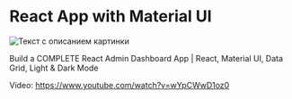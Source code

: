 # React App with Material UI

![Текст с описанием картинки](file:///C:/Users/e.terentyev/Desktop/dell.png)

Build a COMPLETE React Admin Dashboard App | React, Material UI, Data Grid, Light & Dark Mode

Video: https://www.youtube.com/watch?v=wYpCWwD1oz0